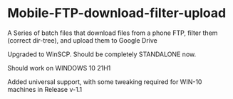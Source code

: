 # Mobile-FTP-download-filter-upload
A Series of batch files that download files from a phone FTP, filter them (correct dir-tree), and upload them to Google Drive

Upgraded to WinSCP. Should be completely STANDALONE now.

Should work on WINDOWS 10 21H1

Added universal support, with some tweaking required for WIN-10 machines in Release v-1.1
